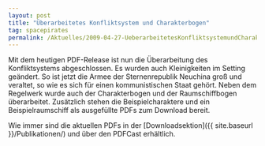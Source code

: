 ```yaml
---
layout: post
title: "Überarbeitetes Konfliktsystem und Charakterbogen"
tag: spacepirates
permalink: /Aktuelles/2009-04-27-UeberarbeitetesKonfliktsystemundCharakterbogen
---
```


Mit dem heutigen PDF-Release ist nun die Überarbeitung des Konfliktsystems abgeschlossen. Es wurden auch Kleinigkeiten im Setting geändert. So ist jetzt die Armee der Sternenrepublik Neuchina groß und veraltet, so wie es sich für einen kommunistischen Staat gehört. Neben dem Regelwerk wurde auch der Charakterbogen und der Raumschiffbogen überarbeitet. Zusätzlich stehen die Beispielcharaktere und ein Beispielraumschiff als ausgefüllte PDFs zum Download bereit.

Wie immer sind die aktuellen PDFs in der [Downloadsektion]({{ site.baseurl }}/Publikationen/) und über den PDFCast erhältlich.
